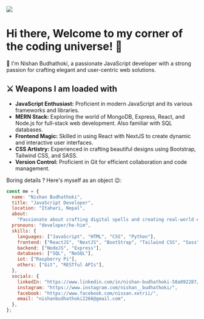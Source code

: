 ![](https://komarev.com/ghpvc/?username=nishanbudhathoki2266&color=green&style=flat-square)

# Hi there, Welcome to my corner of the coding universe! 👋
👦 I'm Nishan Budhathoki, a passionate JavaScript developer with a strong passion for crafting elegant and user-centric web solutions.

## ⚔ Weapons I am loaded with

- **JavaScript Enthusiast:** Proficient in modern JavaScript and its various frameworks and libraries.
- **MERN Stack:** Exploring the world of MongoDB, Express, React, and Node.js for full-stack web development. Also familiar with SQL databases.
- **Frontend Magic:** Skilled in using React with NextJS to create dynamic and interactive user interfaces.
- **CSS Artistry:** Experienced in crafting beautiful designs using Bootstrap, Tailwind CSS, and SASS.
- **Version Control:** Proficient in Git for efficient collaboration and code management.

Boring details ? Here's myself as an object 😉:

```javascript
const me = {
  name: "Nishan Budhathoki",
  title: "JavaScript Developer",
  location: "Itahari, Nepal",
  about:
    "Passionate about crafting digital spells and creating real-world enchantments.",
  pronouns: "developer/he-him",
  skills: {
    languages: ["JavaScript", "HTML", "CSS", "Python"],
    frontend: ["ReactJS", "NextJS", "BootStrap", "Tailwind CSS", "Sass"],
    backend: ["NodeJS", "Express"],
    databases: ["SQL", "NoSQL"],
    iot: ["Raspberry Pi"],
    others: ["Git", "RESTful APIs"],
  },
  socials: {
    linkedIn: "https://www.linkedin.com/in/nishan-budhathoki-58a092287/",
    instagram: "https://www.instagram.com/nishan__budhathoki/",
    facebook: "https://www.facebook.com/nissan.xetrii/",
    email: "nishanbudhathoki2266@gmail.com",
  },
};
```
